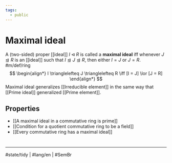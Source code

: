 ```yaml
---
tags:
  - public
---
```

# Maximal ideal

A (two-sided) proper [[ideal]] $I \triangleleft R$ is called a **maximal ideal** iff whenever $J \trianglelefteq R$ is an [[ideal]] such that $I \trianglelefteq J \trianglelefteq R$,
then either $I = J$ or $J = R$. #m/def/ring 
$$
\begin{align*}
I \trianglelefteq J \trianglelefteq R \iff [I = J] \lor [J = R]
\end{align*}
$$
Maximal ideal generalizes [[Irreducible element]] in the same way that [[Prime ideal]] generalized [[Prime element]].


## Properties

- [[A maximal ideal in a commutative ring is prime]]
- [[Condition for a quotient commutative ring to be a field]]
- [[Every commutative ring has a maximal ideal]]

#
---
#state/tidy | #lang/en | #SemBr
